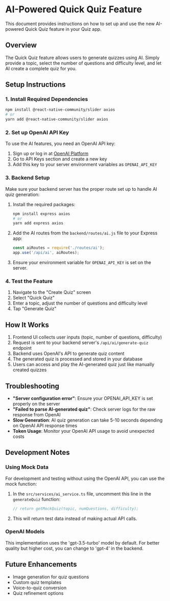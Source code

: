 # AI-Powered Quick Quiz Feature

This document provides instructions on how to set up and use the new AI-powered Quick Quiz feature in your Quiz app.

## Overview

The Quick Quiz feature allows users to generate quizzes using AI. Simply provide a topic, select the number of questions and difficulty level, and let AI create a complete quiz for you.

## Setup Instructions

### 1. Install Required Dependencies

```bash
npm install @react-native-community/slider axios
# or
yarn add @react-native-community/slider axios
```

### 2. Set up OpenAI API Key

To use the AI features, you need an OpenAI API key:

1. Sign up or log in at [OpenAI Platform](https://platform.openai.com/)
2. Go to API Keys section and create a new key
3. Add this key to your server environment variables as `OPENAI_API_KEY`

### 3. Backend Setup

Make sure your backend server has the proper route set up to handle AI quiz generation:

1. Install the required packages:
   ```bash
   npm install express axios
   # or
   yarn add express axios
   ```

2. Add the AI routes from the `backend/routes/ai.js` file to your Express app:
   ```js
   const aiRoutes = require('./routes/ai');
   app.use('/api/ai', aiRoutes);
   ```

3. Ensure your environment variable for `OPENAI_API_KEY` is set on the server.

### 4. Test the Feature

1. Navigate to the "Create Quiz" screen
2. Select "Quick Quiz"
3. Enter a topic, adjust the number of questions and difficulty level
4. Tap "Generate Quiz"

## How It Works

1. Frontend UI collects user inputs (topic, number of questions, difficulty)
2. Request is sent to your backend server's `/api/ai/generate-quiz` endpoint
3. Backend uses OpenAI's API to generate quiz content
4. The generated quiz is processed and stored in your database
5. Users can access and play the AI-generated quiz just like manually created quizzes

## Troubleshooting

- **"Server configuration error"**: Ensure your OPENAI_API_KEY is set properly on the server
- **"Failed to parse AI-generated quiz"**: Check server logs for the raw response from OpenAI
- **Slow Generation**: AI quiz generation can take 5-10 seconds depending on OpenAI API response times
- **Token Usage**: Monitor your OpenAI API usage to avoid unexpected costs

## Development Notes

### Using Mock Data

For development and testing without using the OpenAI API, you can use the mock function:

1. In the `src/services/ai_service.ts` file, uncomment this line in the `generateQuiz` function:
   ```typescript
   // return getMockQuiz(topic, numQuestions, difficulty);
   ```

2. This will return test data instead of making actual API calls.

### OpenAI Models

This implementation uses the 'gpt-3.5-turbo' model by default. For better quality but higher cost, you can change to 'gpt-4' in the backend.

## Future Enhancements

- Image generation for quiz questions
- Custom quiz templates
- Voice-to-quiz conversion
- Quiz refinement options 